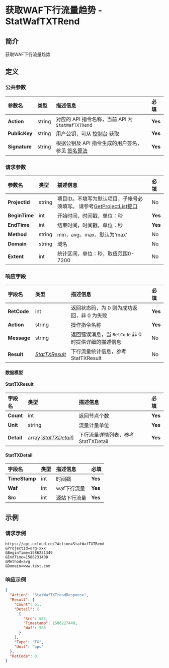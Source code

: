 # 获取WAF下行流量趋势 - StatWafTXTRend

## 简介

获取WAF下行流量趋势









## 定义

### 公共参数

| 参数名 | 类型 | 描述信息 | 必填 |
|:---|:---|:---|:---|
| **Action**     | string  | 对应的 API 指令名称，当前 API 为 `StatWafTXTRend`                        | **Yes** |
| **PublicKey**  | string  | 用户公钥，可从 [控制台](https://console.ucloud.cn/uapi/apikey) 获取                                             | **Yes** |
| **Signature**  | string  | 根据公钥及 API 指令生成的用户签名，参见 [签名算法](api/summary/signature.md)  | **Yes** |

### 请求参数

| 参数名 | 类型 | 描述信息 | 必填 |
|:---|:---|:---|:---|
| **ProjectId** | string | 项目ID。不填写为默认项目，子帐号必须填写。 请参考[GetProjectList接口](api/summary/get_project_list) |No|
| **BeginTime** | int | 开始时间，时间戳，单位：秒 |**Yes**|
| **EndTime** | int | 结束时间，时间戳，单位：秒 |**Yes**|
| **Method** | string | min，avg，max，默认为‘max’ |No|
| **Domain** | string | 域名 |No|
| **Extent** | int | 统计区间，单位：秒，取值范围0-7200 |No|

### 响应字段

| 字段名 | 类型 | 描述信息 | 必填 |
|:---|:---|:---|:---|
| **RetCode** | int | 返回状态码，为 0 则为成功返回，非 0 为失败 |**Yes**|
| **Action** | string | 操作指令名称 |**Yes**|
| **Message** | string | 返回错误消息，当 `RetCode` 非 0 时提供详细的描述信息 |No|
| **Result** | [*StatTXResult*](#StatTXResult) | 下行流量统计信息，参考StatTXResult |No|

#### 数据模型


#### StatTXResult

| 字段名 | 类型 | 描述信息 | 必填 |
|:---|:---|:---|:---|
| **Count** | int | 返回节点个数 |**Yes**|
| **Unit** | string | 流量计量单位 |**Yes**|
| **Detail** | array[[*StatTXDetail*](#StatTXDetail)] | 下行流量详情列表，参考StatTXDetail |**Yes**|

#### StatTXDetail

| 字段名 | 类型 | 描述信息 | 必填 |
|:---|:---|:---|:---|
| **TimeStamp** | int | 时间戳 |**Yes**|
| **Waf** | int | waf下行流量 |**Yes**|
| **Src** | int | 源站下行流量 |**Yes**|

## 示例

### 请求示例
    
```
https://api.ucloud.cn/?Action=StatWafTXTRend
&ProjectId=org-xxx
&BeginTime=1586231349
&EndTime=1586231408
&Method=avg
&Domain=www.test.com
```

### 响应示例
    
```json
{
  "Action": "StatWafTXTrendResponse",
  "Result": {
    "Count": 61,
    "Detail": [
      {
        "Src": 583,
        "Timestamp": 1586227440,
        "Waf": 583
      }
    ],
    "Type": "TX",
    "Unit": "bps"
  },
  "RetCode": 0
}
```





